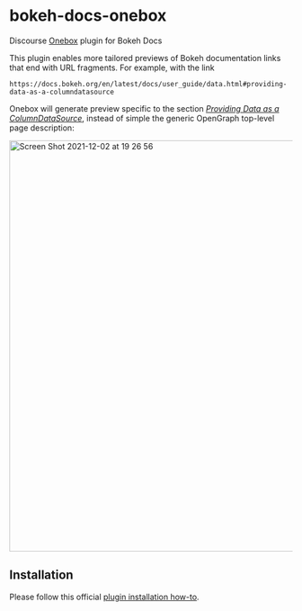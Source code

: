 # bokeh-docs-onebox
Discourse [Onebox](https://github.com/discourse/onebox) plugin for Bokeh Docs

This plugin enables more tailored previews of Bokeh documentation links that end with URL fragments. For example, with the link
```
https://docs.bokeh.org/en/latest/docs/user_guide/data.html#providing-data-as-a-columndatasource
```
Onebox will generate preview specific to the section [*Providing Data as a ColumnDataSource*](https://docs.bokeh.org/en/latest/docs/user_guide/data.html#providing-data-as-a-columndatasource), instead of simple the generic OpenGraph top-level page description:

<img width="731" alt="Screen Shot 2021-12-02 at 19 26 56" src="https://user-images.githubusercontent.com/1078448/144540178-4e4fbfda-5cd1-44a1-8e05-501285ccb50e.png">

## Installation
Please follow this official [plugin installation how-to](https://meta.discourse.org/t/install-a-plugin/19157).
